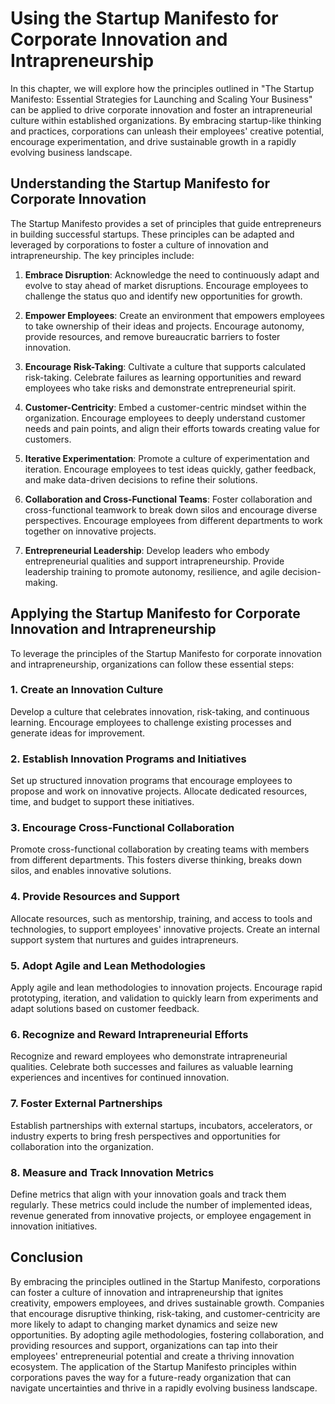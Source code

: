 Using the Startup Manifesto for Corporate Innovation and Intrapreneurship
==================================================================================

In this chapter, we will explore how the principles outlined in "The Startup Manifesto: Essential Strategies for Launching and Scaling Your Business" can be applied to drive corporate innovation and foster an intrapreneurial culture within established organizations. By embracing startup-like thinking and practices, corporations can unleash their employees' creative potential, encourage experimentation, and drive sustainable growth in a rapidly evolving business landscape.

Understanding the Startup Manifesto for Corporate Innovation
------------------------------------------------------------

The Startup Manifesto provides a set of principles that guide entrepreneurs in building successful startups. These principles can be adapted and leveraged by corporations to foster a culture of innovation and intrapreneurship. The key principles include:

1. **Embrace Disruption**: Acknowledge the need to continuously adapt and evolve to stay ahead of market disruptions. Encourage employees to challenge the status quo and identify new opportunities for growth.

2. **Empower Employees**: Create an environment that empowers employees to take ownership of their ideas and projects. Encourage autonomy, provide resources, and remove bureaucratic barriers to foster innovation.

3. **Encourage Risk-Taking**: Cultivate a culture that supports calculated risk-taking. Celebrate failures as learning opportunities and reward employees who take risks and demonstrate entrepreneurial spirit.

4. **Customer-Centricity**: Embed a customer-centric mindset within the organization. Encourage employees to deeply understand customer needs and pain points, and align their efforts towards creating value for customers.

5. **Iterative Experimentation**: Promote a culture of experimentation and iteration. Encourage employees to test ideas quickly, gather feedback, and make data-driven decisions to refine their solutions.

6. **Collaboration and Cross-Functional Teams**: Foster collaboration and cross-functional teamwork to break down silos and encourage diverse perspectives. Encourage employees from different departments to work together on innovative projects.

7. **Entrepreneurial Leadership**: Develop leaders who embody entrepreneurial qualities and support intrapreneurship. Provide leadership training to promote autonomy, resilience, and agile decision-making.

Applying the Startup Manifesto for Corporate Innovation and Intrapreneurship
----------------------------------------------------------------------------

To leverage the principles of the Startup Manifesto for corporate innovation and intrapreneurship, organizations can follow these essential steps:

### 1. Create an Innovation Culture

Develop a culture that celebrates innovation, risk-taking, and continuous learning. Encourage employees to challenge existing processes and generate ideas for improvement.

### 2. Establish Innovation Programs and Initiatives

Set up structured innovation programs that encourage employees to propose and work on innovative projects. Allocate dedicated resources, time, and budget to support these initiatives.

### 3. Encourage Cross-Functional Collaboration

Promote cross-functional collaboration by creating teams with members from different departments. This fosters diverse thinking, breaks down silos, and enables innovative solutions.

### 4. Provide Resources and Support

Allocate resources, such as mentorship, training, and access to tools and technologies, to support employees' innovative projects. Create an internal support system that nurtures and guides intrapreneurs.

### 5. Adopt Agile and Lean Methodologies

Apply agile and lean methodologies to innovation projects. Encourage rapid prototyping, iteration, and validation to quickly learn from experiments and adapt solutions based on customer feedback.

### 6. Recognize and Reward Intrapreneurial Efforts

Recognize and reward employees who demonstrate intrapreneurial qualities. Celebrate both successes and failures as valuable learning experiences and incentives for continued innovation.

### 7. Foster External Partnerships

Establish partnerships with external startups, incubators, accelerators, or industry experts to bring fresh perspectives and opportunities for collaboration into the organization.

### 8. Measure and Track Innovation Metrics

Define metrics that align with your innovation goals and track them regularly. These metrics could include the number of implemented ideas, revenue generated from innovative projects, or employee engagement in innovation initiatives.

Conclusion
----------

By embracing the principles outlined in the Startup Manifesto, corporations can foster a culture of innovation and intrapreneurship that ignites creativity, empowers employees, and drives sustainable growth. Companies that encourage disruptive thinking, risk-taking, and customer-centricity are more likely to adapt to changing market dynamics and seize new opportunities. By adopting agile methodologies, fostering collaboration, and providing resources and support, organizations can tap into their employees' entrepreneurial potential and create a thriving innovation ecosystem. The application of the Startup Manifesto principles within corporations paves the way for a future-ready organization that can navigate uncertainties and thrive in a rapidly evolving business landscape.
